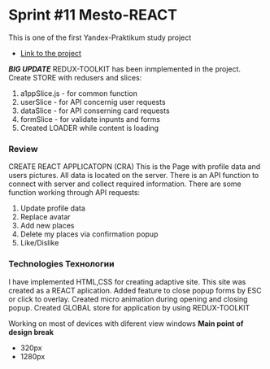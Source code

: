 # Sprint #11 Mesto-REACT
This is one of the first Yandex-Praktikum study project

* [Link to the project](http://pavel-khokhlov.github.io/mesto-react)

***BIG UPDATE***
REDUX-TOOLKIT has been inmplemented in the project.
Create STORE with redusers and slices:
1. a1ppSlice.js - for common function
2. userSlice - for API concernig user requests 
3. dataSlice - for API conserning card requests
4. formSlice - for validate inpunts and forms
5. Created LOADER while content is loading 
### Review
CREATE REACT APPLICATOPN (CRA)
This is the Page with profile data and users pictures.
All data is located on the server.
There is an API function to connect with server and collect required information.
There are some function working through API requests:
1. Update profile data
2. Replace avatar
3. Add new places
4. Delete my places via confirmation popup
5. Like/Dislike

### Technologies Технологии
I have implemented HTML,CSS for creating adaptive site.
This site was created as a REACT aplication.
Added feature to close popup forms by ESC or click to overlay.
Created micro animation during opening and closing popup.
Created GLOBAL store for application by using REDUX-TOOLKIT

Working on most of devices with diferent view windows 
**Main point of design break**
* 320px 
* 1280px
